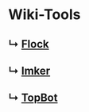 # Wiki-Tools

## ↳ [Flock](https://github.com/MarcoFalke/wiki-java-tools/tree/flock)
## ↳ [Imker](https://github.com/MarcoFalke/wiki-java-tools/tree/imker)
## ↳ [TopBot](https://github.com/MarcoFalke/wiki-java-tools/tree/topbot)
